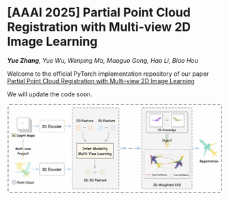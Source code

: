 # [AAAI 2025] Partial Point Cloud Registration with Multi-view 2D Image Learning

_**Yue Zhang**, Yue Wu, Wenping Ma, Maoguo Gong, Hao Li, Biao Hou_

Welcome to the official PyTorch implementation repository of our paper [Partial Point Cloud Registration with Multi-view 2D Image Learning]()

We will update the code soon.
<div style="text-align: center">
<img src="fig/IAPReg.png" width="800"/>
</div>
